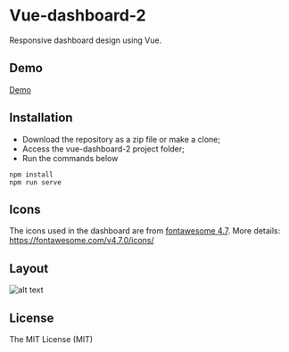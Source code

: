 # Vue-dashboard-2
Responsive dashboard design using Vue.

## Demo
[Demo](https://vue-dashboard-omega.vercel.app/#/)

## Installation
- Download the repository as a zip file or make a clone;
- Access the vue-dashboard-2 project folder;
- Run the commands below
```
npm install
npm run serve
```

## Icons
The icons used in the dashboard are from [fontawesome 4.7](https://fontawesome.com/v4.7.0/icons/).
More details: https://fontawesome.com/v4.7.0/icons/

## Layout

![alt text](http://romulodevweb.com.br/wp-content/uploads/2020/10/Capturar-1.png)

## License

The MIT License (MIT)

